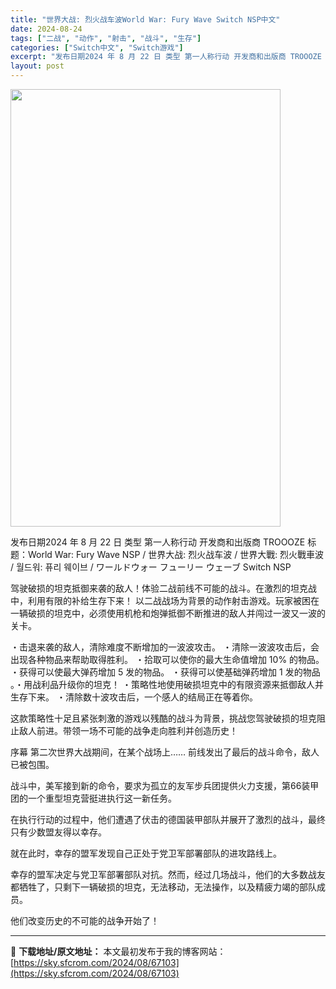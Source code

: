 ```yaml
---
title: "世界大战: 烈火战车波World War: Fury Wave Switch NSP中文"
date: 2024-08-24
tags: ["二战", "动作", "射击", "战斗", "生存"]
categories: ["Switch中文", "Switch游戏"]
excerpt: "发布日期2024 年 8 月 22 日 类型 第一人称行动 开发商和出版商 TROOOZE 标题：World War: Fury Wave NSP / 世界大战: 烈火战车波 / 世界大戰: 烈火戰車波 / 월드워: 퓨리 웨이브 / ワールドウォー フューリー ウェーブ Switch NSP 驾驶&hellip;"
layout: post
---
```


<img class="aligncenter size-full wp-image-67104" src="https://sky.sfcrom.com/wp-content/uploads/2024/08/2024082404122942.webp" alt="" width="432" height="700" />

发布日期2024 年 8 月 22 日
类型 第一人称行动
开发商和出版商 TROOOZE
标题：World War: Fury Wave NSP / 世界大战: 烈火战车波 / 世界大戰: 烈火戰車波 / 월드워: 퓨리 웨이브 / ワールドウォー フューリー ウェーブ Switch NSP

驾驶破损的坦克抵御来袭的敌人！体验二战前线不可能的战斗。在激烈的坦克战中，利用有限的补给生存下来！
以二战战场为背景的动作射击游戏。玩家被困在一辆破损的坦克中，必须使用机枪和炮弹抵御不断推进的敌人并闯过一波又一波的关卡。

・击退来袭的敌人，清除难度不断增加的一波波攻击。
・清除一波波攻击后，会出现各种物品来帮助取得胜利。
・拾取可以使你的最大生命值增加 10% 的物品。
・获得可以使最大弹药增加 5 发的物品。
・获得可以使基础弹药增加 1 发的物品
。・用战利品升级你的坦克！
・策略性地使用破损坦克中的有限资源来抵御敌人并生存下来。
・清除数十波攻击后，一个感人的结局正在等着你。

这款策略性十足且紧张刺激的游戏以残酷的战斗为背景，挑战您驾驶破损的坦克阻止敌人前进。带领一场不可能的战争走向胜利并创造历史！

序幕
第二次世界大战期间，在某个战场上……
前线发出了最后的战斗命令，敌人已被包围。

战斗中，美军接到新的命令，要求为孤立的友军步兵团提供火力支援，第66装甲团的一个重型坦克营挺进执行这一新任务。

在执行行动的过程中，他们遭遇了伏击的德国装甲部队并展开了激烈的战斗，最终只有少数盟友得以幸存。

就在此时，幸存的盟军发现自己正处于党卫军部署部队的进攻路线上。

幸存的盟军决定与党卫军部署部队对抗。然而，经过几场战斗，他们的大多数战友都牺牲了，只剩下一辆破损的坦克，无法移动，无法操作，以及精疲力竭的部队成员。

他们改变历史的不可能的战争开始了！

---
📖 **下载地址/原文地址：** 本文最初发布于我的博客网站：[https://sky.sfcrom.com/2024/08/67103](https://sky.sfcrom.com/2024/08/67103)
